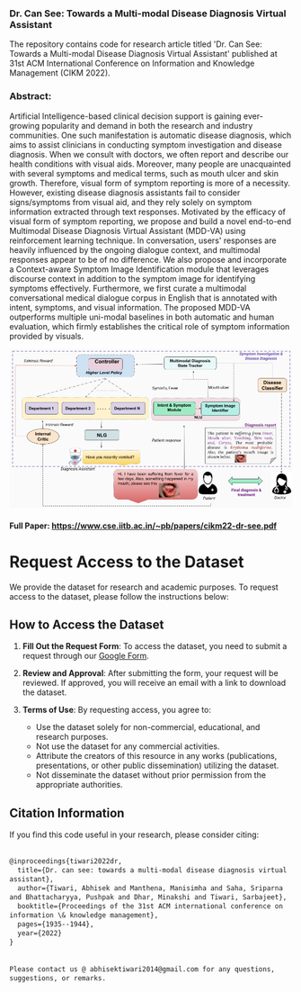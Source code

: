 ### Dr. Can See: Towards a Multi-modal Disease Diagnosis Virtual Assistant

The repository contains code for research article titled 'Dr. Can See: Towards a Multi-modal Disease Diagnosis Virtual Assistant' published at 31st ACM International Conference on Information and Knowledge Management (CIKM 2022).

### Abstract: 

Artificial Intelligence-based clinical decision support is gaining ever-growing popularity and demand in both the research and industry communities. One such manifestation is automatic disease diagnosis, which aims to assist clinicians in conducting symptom investigation and disease diagnosis. When we consult with doctors, we often report and describe our health conditions with visual aids. Moreover, many people are unacquainted with several symptoms and medical terms, such as mouth ulcer and skin growth. Therefore, visual form of symptom reporting is more of a necessity. However, existing disease diagnosis assistants fail to consider signs/symptoms from visual aid, and they rely solely on symptom information extracted through text responses. Motivated by the efficacy of visual form of symptom reporting, we propose and build a novel end-to-end Multimodal Disease Diagnosis Virtual Assistant (MDD-VA) using reinforcement learning technique. In conversation, users' responses are heavily influenced by the ongoing dialogue context, and multimodal responses appear to be of no difference. We also propose and incorporate a Context-aware Symptom Image Identification module that leverages discourse context in addition to the symptom image for identifying symptoms effectively. Furthermore, we first curate a multimodal conversational medical dialogue corpus in English that is annotated with intent, symptoms, and visual information. The proposed MDD-VA outperforms multiple uni-modal baselines in both automatic and human evaluation, which firmly establishes the critical role of symptom information provided by visuals.

![Working](https://github.com/NLP-RL/DrCanSee/blob/main/Dr-Can-See.png)

#### Full Paper: https://www.cse.iitb.ac.in/~pb/papers/cikm22-dr-see.pdf

# Request Access to the Dataset

We provide the dataset for research and academic purposes. To request access to the dataset, please follow the instructions below:

## How to Access the Dataset

1. **Fill Out the Request Form**: To access the dataset, you need to submit a request through our [Google Form](https://forms.gle/C5q7jDprPGsCuYcD6).

2. **Review and Approval**: After submitting the form, your request will be reviewed. If approved, you will receive an email with a link to download the dataset.

3. **Terms of Use**: By requesting access, you agree to:
    - Use the dataset solely for non-commercial, educational, and research purposes.
    - Not use the dataset for any commercial activities.
    - Attribute the creators of this resource in any works (publications, presentations, or other public dissemination) utilizing the dataset.
    - Not disseminate the dataset without prior permission from the appropriate authorities.

## Citation Information 
If you find this code useful in your research, please consider citing:
~~~~

@inproceedings{tiwari2022dr,
  title={Dr. can see: towards a multi-modal disease diagnosis virtual assistant},
  author={Tiwari, Abhisek and Manthena, Manisimha and Saha, Sriparna and Bhattacharyya, Pushpak and Dhar, Minakshi and Tiwari, Sarbajeet},
  booktitle={Proceedings of the 31st ACM international conference on information \& knowledge management},
  pages={1935--1944},
  year={2022}
}


Please contact us @ abhisektiwari2014@gmail.com for any questions, suggestions, or remarks.
